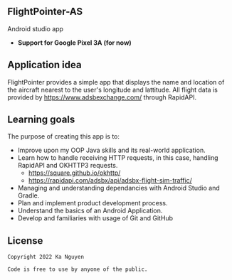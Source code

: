 ## FlightPointer-AS
Android studio app


- **Support for Google Pixel 3A (for now)**

## Application idea
FlightPointer provides a simple app that displays the name and location of the aircraft nearest to the user's longitude and lattitude.
All flight data is provided by https://www.adsbexchange.com/ through RapidAPI.


## Learning goals
The purpose of creating this app is to:
- Improve upon my OOP Java skills and its real-world application.
- Learn how to handle receiving HTTP requests, in this case, handling RapidAPI and OKHTTP3 requests.
  - https://square.github.io/okhttp/
  - https://rapidapi.com/adsbx/api/adsbx-flight-sim-traffic/
- Managing and understanding dependancies with Android Studio and Gradle.
- Plan and implement product development process.
- Understand the basics of an Android Application.
- Develop and familiaries with usage of Git and GitHub



## License

```
Copyright 2022 Ka Nguyen

Code is free to use by anyone of the public. 




